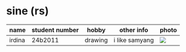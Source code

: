 # sine (rs)

name | student number | hobby | other info | photo
---|---|---|---|---
irdina | 24b2011 | drawing |i like samyang| ![](https://th.bing.com/th/id/OIP.pv8vnJHD6j_eIKZa03zVSAAAAA?rs=1&pid=ImgDetMain)
